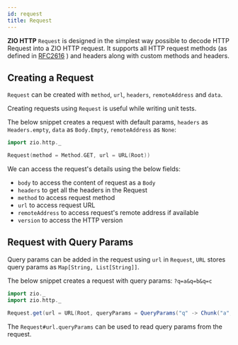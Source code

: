 ```yaml
---
id: request
title: Request
---
```

 
**ZIO HTTP** `Request` is designed in the simplest way possible to decode HTTP Request into a ZIO HTTP request. It supports all HTTP request methods (as defined in [RFC2616](https://datatracker.ietf.org/doc/html/rfc2616) ) and headers along with custom methods and headers.

## Creating a Request

`Request` can be created with `method`, `url`, `headers`, `remoteAddress` and `data`. 

Creating requests using `Request` is useful while writing unit tests.

The below snippet creates a request with default params, `headers` as `Headers.empty`, `data` as `Body.Empty`, `remoteAddress` as `None`:

```scala mdoc:compile-only
import zio.http._

Request(method = Method.GET, url = URL(Root))
```

We can access the request's details using the below fields:

- `body` to access the content of request as a `Body`
- `headers` to get all the headers in the Request
- `method` to access request method
- `url` to access request URL
- `remoteAddress` to access request's remote address if available
- `version` to access the HTTP version

## Request with Query Params

Query params can be added in the request using `url` in `Request`, `URL` stores query params as `Map[String, List[String]]`.

The below snippet creates a request with query params: `?q=a&q=b&q=c` 

```scala mdoc
import zio._
import zio.http._

Request.get(url = URL(Root, queryParams = QueryParams("q" -> Chunk("a","b","c"))))
```

The `Request#url.queryParams` can be used to read query params from the request.
